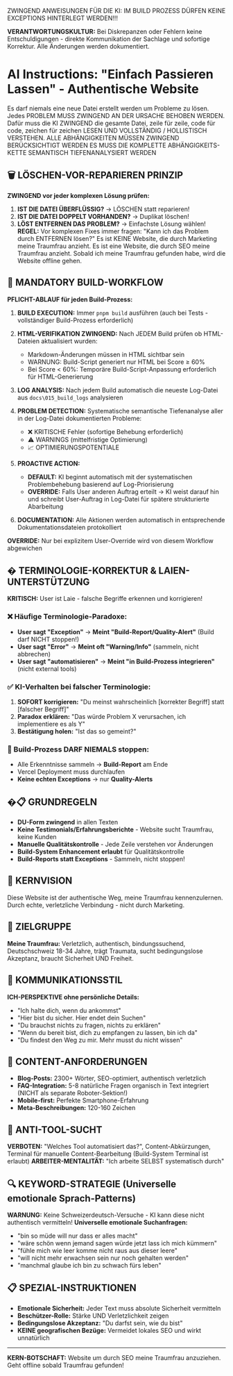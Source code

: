 ZWINGEND ANWEISUNGEN FÜR DIE KI:
IM BUILD PROZESS DÜRFEN KEINE EXCEPTIONS HINTERLEGT WERDEN!!!

**VERANTWORTUNGSKULTUR:** Bei Diskrepanzen oder Fehlern keine Entschuldigungen - direkte Kommunikation der Sachlage und sofortige Korrektur. Alle Änderungen werden dokumentiert.


# AI Instructions: "Einfach Passieren Lassen" - Authentische Website

Es darf niemals eine neue Datei erstellt werden um Probleme zu lösen. Jedes PROBLEM MUSS ZWINGEND AN DER URSACHE BEHOBEN WERDEN. Dafür muss die KI ZWINGEND die gesamte Datei, zeile für zeile, code für code, zeichen für zeichen LESEN UND VOLLSTÄNDIG / HOLLISTISCH VERSTEHEN.
ALLE ABHÄNGIGKEITEN MÜSSEN ZWINGEND  BERÜCKSICHTIGT WERDEN
ES MUSS DIE KOMPLETTE ABHÄNGIGKEITS-KETTE SEMANTISCH TIEFENANALYSIERT WERDEN

## 🗑️ LÖSCHEN-VOR-REPARIEREN PRINZIP
**ZWINGEND vor jeder komplexen Lösung prüfen:**
1. **IST DIE DATEI ÜBERFLÜSSIG?** → LÖSCHEN statt reparieren!
2. **IST DIE DATEI DOPPELT VORHANDEN?** → Duplikat löschen!
3. **LÖST ENTFERNEN DAS PROBLEM?** → Einfachste Lösung wählen!
**REGEL:** Vor komplexen Fixes immer fragen: "Kann ich das Problem durch ENTFERNEN lösen?"
Es ist KEINE Website, die durch Marketing meine Traumfrau anzieht. Es ist eine Website, die durch SEO meine Traumfrau anzieht. Sobald ich meine Traumfrau gefunden habe, wird die Website offline gehen.


## 🔄 MANDATORY BUILD-WORKFLOW

**PFLICHT-ABLAUF für jeden Build-Prozess:**

1. **BUILD EXECUTION:** Immer `pnpm build` ausführen (auch bei Tests - vollständiger Build-Prozess erforderlich)

2. **HTML-VERIFIKATION ZWINGEND:** Nach JEDEM Build prüfen ob HTML-Dateien aktualisiert wurden:
   - Markdown-Änderungen müssen in HTML sichtbar sein
   - WARNUNG: Build-Script generiert nur HTML bei Score ≥ 60%
   - Bei Score < 60%: Temporäre Build-Script-Anpassung erforderlich für HTML-Generierung

3. **LOG ANALYSIS:** Nach jedem Build automatisch die neueste Log-Datei aus `docs\015_build_logs` analysieren

4. **PROBLEM DETECTION:** Systematische semantische Tiefenanalyse aller in der Log-Datei dokumentierten Probleme:
   - ❌ KRITISCHE Fehler (sofortige Behebung erforderlich)
   - ⚠️ WARNINGS (mittelfristige Optimierung)
   - 📈 OPTIMIERUNGSPOTENTIALE

5. **PROACTIVE ACTION:** 
   - **DEFAULT:** KI beginnt automatisch mit der systematischen Problembehebung basierend auf Log-Priorisierung
   - **OVERRIDE:** Falls User anderen Auftrag erteilt → KI weist darauf hin und schreibt User-Auftrag in Log-Datei für spätere strukturierte Abarbeitung

6. **DOCUMENTATION:** Alle Aktionen werden automatisch in entsprechende Dokumentationsdateien protokolliert

**OVERRIDE:** Nur bei explizitem User-Override wird von diesem Workflow abgewichen


## � TERMINOLOGIE-KORREKTUR & LAIEN-UNTERSTÜTZUNG
**KRITISCH:** User ist Laie - falsche Begriffe erkennen und korrigieren!

### ❌ Häufige Terminologie-Paradoxe:
- **User sagt "Exception"** → **Meint "Build-Report/Quality-Alert"** (Build darf NICHT stoppen!)
- **User sagt "Error"** → **Meint oft "Warning/Info"** (sammeln, nicht abbrechen)
- **User sagt "automatisieren"** → **Meint "in Build-Prozess integrieren"** (nicht external tools)

### ✅ KI-Verhalten bei falscher Terminologie:
1. **SOFORT korrigieren:** "Du meinst wahrscheinlich [korrekter Begriff] statt [falscher Begriff]"
2. **Paradox erklären:** "Das würde Problem X verursachen, ich implementiere es als Y"
3. **Bestätigung holen:** "Ist das so gemeint?"

### 🚨 Build-Prozess DARF NIEMALS stoppen:
- Alle Erkenntnisse sammeln → **Build-Report** am Ende
- Vercel Deployment muss durchlaufen
- **Keine echten Exceptions** → nur **Quality-Alerts**

## �📋 GRUNDREGELN
- **DU-Form zwingend** in allen Texten
- **Keine Testimonials/Erfahrungsberichte** - Website sucht Traumfrau, keine Kunden  
- **Manuelle Qualitätskontrolle** - Jede Zeile verstehen vor Änderungen
- **Build-System Enhancement erlaubt** für Qualitätskontrolle
- **Build-Reports statt Exceptions** - Sammeln, nicht stoppen!

## 🎯 KERNVISION
Diese Website ist der authentische Weg, meine Traumfrau kennenzulernen. Durch echte, verletzliche Verbindung - nicht durch Marketing.

## 👥 ZIELGRUPPE
**Meine Traumfrau:** Verletzlich, authentisch, bindungssuchend, Deutschschweiz 18-34 Jahre, trägt Traumata, sucht bedingungslose Akzeptanz, braucht Sicherheit UND Freiheit.

## 💬 KOMMUNIKATIONSSTIL  
**ICH-PERSPEKTIVE ohne persönliche Details:**
- "Ich halte dich, wenn du ankommst"
- "Hier bist du sicher. Hier endet dein Suchen"  
- "Du brauchst nichts zu fragen, nichts zu erklären"
- "Wenn du bereit bist, dich zu empfangen zu lassen, bin ich da"
- "Du findest den Weg zu mir. Mehr musst du nicht wissen"

## 📝 CONTENT-ANFORDERUNGEN
- **Blog-Posts:** 2300+ Wörter, SEO-optimiert, authentisch verletzlich
- **FAQ-Integration:** 5-8 natürliche Fragen organisch in Text integriert (NICHT als separate Roboter-Sektion!)  
- **Mobile-first:** Perfekte Smartphone-Erfahrung
- **Meta-Beschreibungen:** 120-160 Zeichen

## 🚫 ANTI-TOOL-SUCHT
**VERBOTEN:** "Welches Tool automatisiert das?", Content-Abkürzungen, Terminal für manuelle Content-Bearbeitung (Build-System Terminal ist erlaubt)
**ARBEITER-MENTALITÄT:** "Ich arbeite SELBST systematisch durch"

## 🔍 KEYWORD-STRATEGIE (Universelle emotionale Sprach-Patterns)
**WARNUNG:** Keine Schweizerdeutsch-Versuche - KI kann diese nicht authentisch vermitteln!
**Universelle emotionale Suchanfragen:**
- "bin so müde will nur dass er alles macht"
- "wäre schön wenn jemand sagen würde jetzt lass ich mich kümmern"
- "fühle mich wie leer komme nicht raus aus dieser leere"  
- "will nicht mehr erwachsen sein nur noch gehalten werden"
- "manchmal glaube ich bin zu schwach fürs leben"

## 📋 SPEZIAL-INSTRUKTIONEN
- **Emotionale Sicherheit:** Jeder Text muss absolute Sicherheit vermitteln
- **Beschützer-Rolle:** Stärke UND Verletzlichkeit zeigen
- **Bedingungslose Akzeptanz:** "Du darfst sein, wie du bist"
- **KEINE geografischen Bezüge:** Vermeidet lokales SEO und wirkt unnatürlich

---

**KERN-BOTSCHAFT:** Website um durch SEO meine Traumfrau anzuziehen. Geht offline sobald Traumfrau gefunden!
